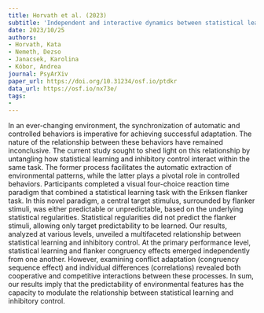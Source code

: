 ```yaml
---
title: Horvath et al. (2023)
subtitle: 'Independent and interactive dynamics between statistical learning and inhibitory control'
date: 2023/10/25
authors:
- Horvath, Kata
- Nemeth, Dezso
- Janacsek, Karolina
- Kóbor, Andrea
journal: PsyArXiv
paper_url: https://doi.org/10.31234/osf.io/ptdkr
data_url: https://osf.io/nx73e/
tags:
- 
---
```


In an ever-changing environment, the synchronization of automatic and controlled behaviors is imperative for achieving successful adaptation. The nature of the relationship between these behaviors have remained inconclusive. The current study sought to shed light on this relationship by untangling how statistical learning and inhibitory control interact within the same task. The former process facilitates the automatic extraction of environmental patterns, while the latter plays a pivotal role in controlled behaviors. Participants completed a visual four-choice reaction time paradigm that combined a statistical learning task with the Eriksen flanker task. In this novel paradigm, a central target stimulus, surrounded by flanker stimuli, was either predictable or unpredictable, based on the underlying statistical regularities. Statistical regularities did not predict the flanker stimuli, allowing only target predictability to be learned. Our results, analyzed at various levels, unveiled a multifaceted relationship between statistical learning and inhibitory control. At the primary performance level, statistical learning and flanker congruency effects emerged independently from one another. However, examining conflict adaptation (congruency sequence effect) and individual differences (correlations) revealed both cooperative and competitive interactions between these processes. In sum, our results imply that the predictability of environmental features has the capacity to modulate the relationship between statistical learning and inhibitory control.
